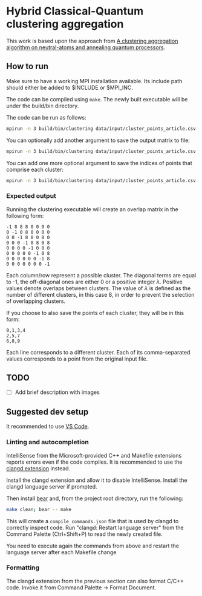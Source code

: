 # Hybrid Classical-Quantum clustering aggregation

This work is based upon the approach from [A clustering aggregation algorithm on neutral-atoms and annealing quantum processors](https://arxiv.org/pdf/2412.07558).

## How to run
Make sure to have a working MPI installation available. Its include path should either be added to $INCLUDE or $MPI_INC.

The code can be compiled using `make`. The newly built executable will be under the build/bin directory.

The code can be run as follows:
```bash
mpirun -n 3 build/bin/clustering data/input/cluster_points_article.csv
```
You can optionally add another argument to save the output matrix to file:
```bash
mpirun -n 3 build/bin/clustering data/input/cluster_points_article.csv example_output.txt
```
You can add one more optional argument to save the indices of points that comprise each cluster:
```bash
mpirun -n 3 build/bin/clustering data/input/cluster_points_article.csv example_output.txt cluster_indices.txt
```
### Expected output
Running the clustering executable will create an overlap matrix in the following form:
```
-1 8 8 8 0 0 0 0
0 -1 0 8 0 0 0 0
0 0 -1 8 8 0 8 0
0 0 0 -1 0 8 0 8
0 0 0 0 -1 0 8 0
0 0 0 0 0 -1 0 8
0 0 0 0 0 0 -1 8
0 0 0 0 0 0 0 -1
```
Each column/row represent a possible cluster. The diagonal terms are equal to -1, the off-diagonal ones are either 0 or a positive integer $\lambda$. Positive values denote overlaps between clusters. The value of $\lambda$ is defined as the number of different clusters, in this case 8, in order to prevent the selection of overlapping clusters.

If you choose to also save the points of each cluster, they will be in this form:
```
0,1,3,4
2,5,7
6,8,9
```
Each line corresponds to a different cluster. Each of its comma-separated values corresponds to a point from the original input file.
## TODO
- [ ] Add brief description with images

## Suggested dev setup
It recommended to use [VS Code](https://code.visualstudio.com/).
### Linting and autocompletion
IntelliSense from the Microsoft-provided C++ and Makefile extensions reports errors even if the code compiles.
It is recommended to use the [clangd extension](https://marketplace.visualstudio.com/items?itemName=llvm-vs-code-extensions.vscode-clangd) instead.

Install the clangd extension and allow it to disable IntelliSense. Install the clangd language server if prompted.

Then install [bear](https://github.com/rizsotto/Bear) and, from the project root directory, run the following:
```bash
make clean; bear -- make
```
This will create a `compile_commands.json` file that is used by clangd to correctly inspect code.
Run "clangd: Restart language server" from the Command Palette (Ctrl+Shift+P) to read the newly created file.

You need to execute again the commands from above and restart the language server after each Makefile change 
### Formatting
The clangd extension from the previous section can also format C/C++ code. Invoke it from Command Palette -> Format Document.
